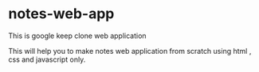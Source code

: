 # notes-web-app
This is google keep clone web application

This will help you to make notes web application from scratch using html , css and javascript only.
